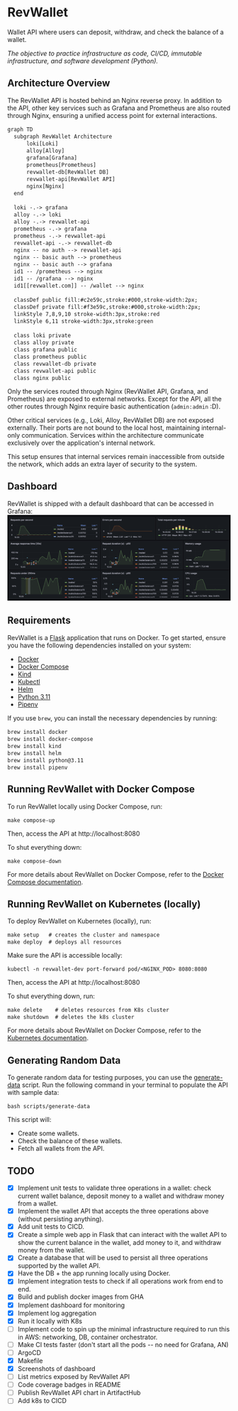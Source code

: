 # RevWallet
Wallet API where users can deposit, withdraw, and check the balance of a wallet. 

*The objective to practice infrastructure as code, CI/CD, immutable infrastructure, and software development (Python).*

## Architecture Overview
The RevWallet API is hosted behind an Nginx reverse proxy. In addition to the API, other key services such as Grafana and Prometheus are also routed through Nginx, ensuring a unified access point for external interactions.

```mermaid
graph TD
  subgraph RevWallet Architecture
      loki[Loki]
      alloy[Alloy]
      grafana[Grafana]
      prometheus[Prometheus]
      revwallet-db[RevWallet DB]
      revwallet-api[RevWallet API]
      nginx[Nginx]
  end

  loki -.-> grafana
  alloy -.-> loki
  alloy -.-> revwallet-api
  prometheus -.-> grafana
  prometheus -.-> revwallet-api
  revwallet-api -.-> revwallet-db
  nginx -- no auth --> revwallet-api
  nginx -- basic auth --> prometheus
  nginx -- basic auth --> grafana
  id1 -- /prometheus --> nginx
  id1 -- /grafana --> nginx
  id1[[revwallet.com]] -- /wallet --> nginx

  classDef public fill:#c2e59c,stroke:#000,stroke-width:2px;
  classDef private fill:#f3e59c,stroke:#000,stroke-width:2px;
  linkStyle 7,8,9,10 stroke-width:3px,stroke:red
  linkStyle 6,11 stroke-width:3px,stroke:green

  class loki private
  class alloy private
  class grafana public
  class prometheus public
  class revwallet-db private
  class revwallet-api public
  class nginx public
```
  
Only the services routed through Nginx (RevWallet API, Grafana, and Prometheus) are exposed to external networks. Except for the API, all the other routes through Nginx require basic authentication (`admin:admin` :D). 

Other critical services (e.g., Loki, Alloy, RevWallet DB) are not exposed externally. Their ports are not bound to the local host, maintaining internal-only communication. Services within the architecture communicate exclusively over the application's internal network.

This setup ensures that internal services remain inaccessible from outside the network, which adds an extra layer of security to the system.

## Dashboard
RevWallet is shipped with a default dashboard that can be accessed in Grafana:
![revwallet-dashboard](./img/revwallet-dashboard.png)

## Requirements
RevWallet is a [Flask](https://flask.palletsprojects.com/en/3.0.x/) application that runs on Docker. To get started, ensure you have the following dependencies installed on your system:
- [Docker](https://docs.docker.com/guides/getting-started/)
- [Docker Compose](https://docs.docker.com/compose/gettingstarted/)
- [Kind](https://kind.sigs.k8s.io/docs/user/quick-start/)
- [Kubectl](https://kubernetes.io/docs/reference/kubectl/)
- [Helm](https://helm.sh/docs/intro/quickstart/)
- [Python 3.11](https://www.python.org/downloads/)
- [Pipenv](https://pipenv.pypa.io/en/latest/)

If you use `brew`, you can install the necessary dependencies by running:
```
brew install docker
brew install docker-compose
brew install kind
brew install helm
brew install python@3.11
brew install pipenv
```

## Running RevWallet with Docker Compose
To run RevWallet locally using Docker Compose, run:
```
make compose-up
```
Then, access the API at http://localhost:8080

To shut everything down:
```
make compose-down
```

For more details about RevWallet on Docker Compose, refer to the [Docker Compose documentation](docs/docker-compose.md).

## Running RevWallet on Kubernetes (locally)
To deploy RevWallet on Kubernetes (locally), run:

```
make setup   # creates the cluster and namespace
make deploy  # deploys all resources
```

Make sure the API is accessible locally:
```
kubectl -n revwallet-dev port-forward pod/<NGINX_POD> 8080:8080
```

Then, access the API at http://localhost:8080

To shut everything down, run:
```
make delete    # deletes resources from K8s cluster
make shutdown  # deletes the k8s cluster
```

For more details about RevWallet on Docker Compose, refer to the [Kubernetes documentation](docs/k8s-kind.md).

## Generating Random Data
To generate random data for testing purposes, you can use the [generate-data](./scripts/generate-data) script. Run the following command in your terminal to populate the API with sample data:

```
bash scripts/generate-data
```

This script will:
- Create some wallets.
- Check the balance of these wallets.
- Fetch all wallets from the API.

## TODO
- [X] Implement unit tests to validate three operations in a wallet: check current wallet balance, deposit money to a wallet and withdraw money from a wallet.
- [X] Implement the wallet API that accepts the three operations above (without persisting anything).
- [X] Add unit tests to CICD.
- [X] Create a simple web app in Flask that can interact with the wallet API to show the current balance in the wallet, add money to it, and withdraw money from the wallet.
- [X] Create a database that will be used to persist all three operations supported by the wallet API.
- [X] Have the DB + the app running locally using Docker.
- [X] Implement integration tests to check if all operations work from end to end.
- [X] Build and publish docker images from GHA
- [X] Implement dashboard for monitoring
- [X] Implement log aggregation
- [X] Run it locally with K8s
- [ ] Implement code to spin up the minimal infrastructure required to run this in AWS: networking, DB, container orchestrator.
- [ ] Make CI tests faster (don't start all the pods -- no need for Grafana, AN)
- [ ] ArgoCD
- [X] Makefile
- [X] Screenshots of dashboard
- [ ] List metrics exposed by RevWallet API
- [ ] Code coverage badges in README
- [ ] Publish RevWallet API chart in ArtifactHub
- [ ] Add k8s to CICD